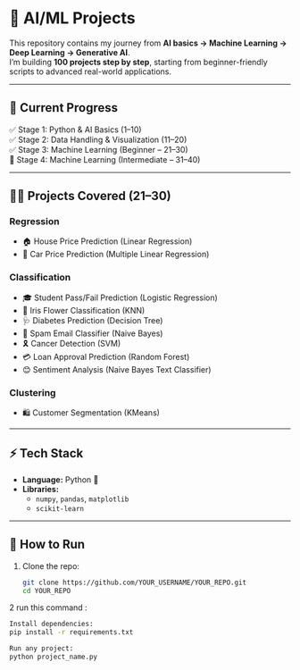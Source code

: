 # 🚀 AI/ML Projects 

This repository contains my journey from **AI basics → Machine Learning → Deep Learning → Generative AI**.  
I’m building **100 projects step by step**, starting from beginner-friendly scripts to advanced real-world applications.  

---

## 📂 Current Progress  
✅ Stage 1: Python & AI Basics (1–10)  
✅ Stage 2: Data Handling & Visualization (11–20)  
✅ Stage 3: Machine Learning (Beginner – 21–30)  
🔄 Stage 4: Machine Learning (Intermediate – 31–40)  

---

## 🧑‍💻 Projects Covered (21–30)  

### **Regression**
- 🏠 House Price Prediction (Linear Regression)  
- 🚗 Car Price Prediction (Multiple Linear Regression)  

### **Classification**
- 🎓 Student Pass/Fail Prediction (Logistic Regression)  
- 🌸 Iris Flower Classification (KNN)  
- 🩺 Diabetes Prediction (Decision Tree)  
- 📧 Spam Email Classifier (Naive Bayes)  
- 🎗️ Cancer Detection (SVM)  
- 💳 Loan Approval Prediction (Random Forest)  
- 😊 Sentiment Analysis (Naive Bayes Text Classifier)  

### **Clustering**
- 🛍️ Customer Segmentation (KMeans)  

---

## ⚡ Tech Stack  
- **Language:** Python 🐍  
- **Libraries:**  
  - `numpy`, `pandas`, `matplotlib`  
  - `scikit-learn`  

---

## 📌 How to Run  
1. Clone the repo:  
   ```bash
   git clone https://github.com/YOUR_USERNAME/YOUR_REPO.git
   cd YOUR_REPO

2 run this command :
```bash
Install dependencies:
pip install -r requirements.txt

Run any project:
python project_name.py
   

